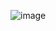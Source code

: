 ![image](https://user-images.githubusercontent.com/60442877/210265746-1966b707-d133-438c-b94f-f7d1aca142c6.png)
